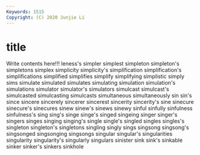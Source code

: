 ```yaml
---
Keywords: 1515
Copyright: (C) 2020 Junjie Li
---
```


# title

Write contents here!!!
leness's 
simpler 
simplest 
simpleton 
simpleton's 
simpletons
simplex 
simplicity 
simplicity's 
simplification 
simplification's 
simplifications 
simplified 
simplifies 
simplify 
simplifying
simplistic 
simply 
sims 
simulate 
simulated 
simulates 
simulating 
simulation 
simulation's 
simulations
simulator 
simulator's 
simulators 
simulcast 
simulcast's 
simulcasted 
simulcasting 
simulcasts 
simultaneous 
simultaneously
sin 
sin's 
since 
sincere 
sincerely 
sincerer 
sincerest 
sincerity 
sincerity's 
sine
sinecure 
sinecure's 
sinecures 
sinew 
sinew's 
sinews 
sinewy 
sinful 
sinfully 
sinfulness
sinfulness's 
sing 
sing's 
singe 
singe's 
singed 
singeing 
singer 
singer's 
singers
singes 
singing 
singing's 
single 
single's 
singled 
singles 
singles's 
singleton 
singleton's
singletons 
singling 
singly 
sings 
singsong 
singsong's 
singsonged 
singsonging 
singsongs 
singular
singular's 
singularities 
singularity 
singularity's 
singularly 
singulars 
sinister 
sink 
sink's 
sinkable
sinker 
sinker's 
sinkers 
sinkhole 
